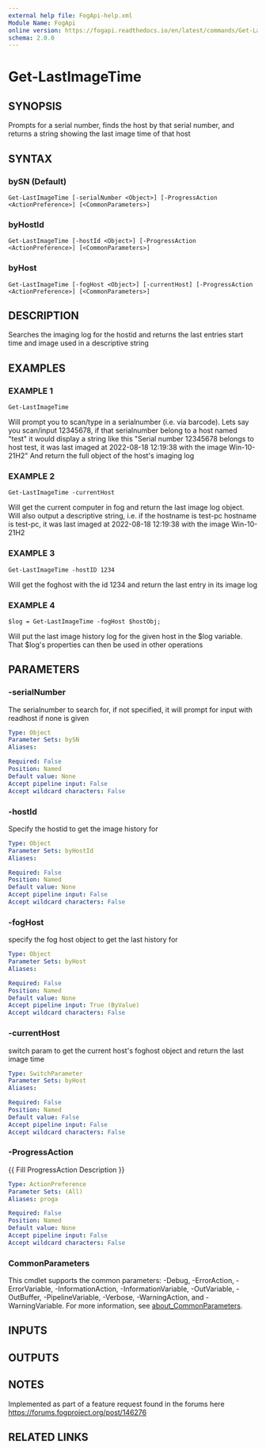 ```yaml
---
external help file: FogApi-help.xml
Module Name: FogApi
online version: https://fogapi.readthedocs.io/en/latest/commands/Get-LastImageTime
schema: 2.0.0
---
```


# Get-LastImageTime

## SYNOPSIS
Prompts for a serial number, finds the host by that serial number, and returns a string showing the last image time of that host

## SYNTAX

### bySN (Default)
```
Get-LastImageTime [-serialNumber <Object>] [-ProgressAction <ActionPreference>] [<CommonParameters>]
```

### byHostId
```
Get-LastImageTime [-hostId <Object>] [-ProgressAction <ActionPreference>] [<CommonParameters>]
```

### byHost
```
Get-LastImageTime [-fogHost <Object>] [-currentHost] [-ProgressAction <ActionPreference>] [<CommonParameters>]
```

## DESCRIPTION
Searches the imaging log for the hostid and returns the last entries start time and image used in a descriptive string

## EXAMPLES

### EXAMPLE 1
```
Get-LastImageTime
```

Will prompt you to scan/type in a serialnumber (i.e.
via barcode).
Lets say you scan/input 12345678, if that serialnumber belong to a host named "test" it would display a string like this
"Serial number 12345678 belongs to host test, it was last imaged at 2022-08-18 12:19:38 with the image Win-10-21H2"
And return the full object of the host's imaging log

### EXAMPLE 2
```
Get-LastImageTime -currentHost
```

Will get the current computer in fog and return the last image log object.
Will also output a descriptive string, i.e.
if the hostname is test-pc
hostname is test-pc, it was last imaged at 2022-08-18 12:19:38 with the image Win-10-21H2

### EXAMPLE 3
```
Get-LastImageTime -hostID 1234
```

Will get the foghost with the id 1234 and return the last entry in its image log

### EXAMPLE 4
```
$log = Get-LastImageTime -fogHost $hostObj;
```

Will put the last image history log for the given host in the $log variable.
That $log's properties can then be used in other operations

## PARAMETERS

### -serialNumber
The serialnumber to search for, if not specified, it will prompt for input with readhost if none is given

```yaml
Type: Object
Parameter Sets: bySN
Aliases:

Required: False
Position: Named
Default value: None
Accept pipeline input: False
Accept wildcard characters: False
```

### -hostId
Specify the hostid to get the image history for

```yaml
Type: Object
Parameter Sets: byHostId
Aliases:

Required: False
Position: Named
Default value: None
Accept pipeline input: False
Accept wildcard characters: False
```

### -fogHost
specify the fog host object to get the last history for

```yaml
Type: Object
Parameter Sets: byHost
Aliases:

Required: False
Position: Named
Default value: None
Accept pipeline input: True (ByValue)
Accept wildcard characters: False
```

### -currentHost
switch param to get the current host's foghost object and return the last image time

```yaml
Type: SwitchParameter
Parameter Sets: byHost
Aliases:

Required: False
Position: Named
Default value: False
Accept pipeline input: False
Accept wildcard characters: False
```

### -ProgressAction
{{ Fill ProgressAction Description }}

```yaml
Type: ActionPreference
Parameter Sets: (All)
Aliases: proga

Required: False
Position: Named
Default value: None
Accept pipeline input: False
Accept wildcard characters: False
```

### CommonParameters
This cmdlet supports the common parameters: -Debug, -ErrorAction, -ErrorVariable, -InformationAction, -InformationVariable, -OutVariable, -OutBuffer, -PipelineVariable, -Verbose, -WarningAction, and -WarningVariable. For more information, see [about_CommonParameters](http://go.microsoft.com/fwlink/?LinkID=113216).

## INPUTS

## OUTPUTS

## NOTES
Implemented as part of a feature request found in the forums here https://forums.fogproject.org/post/146276

## RELATED LINKS
